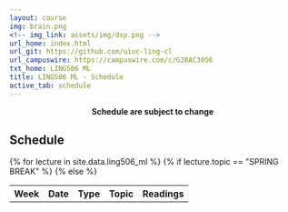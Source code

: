 ```yaml
---
layout: course
img: brain.png
<!-- img_link: assets/img/dsp.png -->
url_home: index.html
url_git: https://github.com/uiuc-ling-cl
url_campuswire: https://campuswire.com/c/G2BAC3056
txt_home: LING506 ML
title: LING506 ML - Schedule
active_tab: schedule
---
```



<p style="text-align:center;"><strong>Schedule are subject to change</strong></p>


<h2>Schedule</h2>

<table class="table"> 
  <tbody>
    <tr>
      <th>Week</th>
      <th>Date</th>
      <th>Type</th>
      <th>Topic</th>
      <th>Readings</th>
    </tr>
    {% for lecture in site.data.ling506_ml %}
    {% if lecture.topic == "SPRING BREAK" %} 
    	<tr style="background-color: #E0F8F1">
    {% else %}	
    	<tr style="background-color: blue>
    {% endif %}	
    		
      <td>
        {% if lecture.type == "Lecture" or lecture.type == "&nbsp;" %}Week {{ lecture.week }}
        {% else %}&nbsp;{% endif %} 
      </td>
      <td>{{ lecture.date | date: "%a, %b %d" }}</td>
      <td>{{ lecture.type }}</td>
      
      
      
      <td>
        {% if lecture.slides %}<a href="{{ lecture.slides }}">{{ lecture.topic }}</a>
        {% else %}
        	{% if lecture.topic == "SPRING BREAK" %}<em>{{ lecture.topic }}</em>
        	{% else %}{{ lecture.topic }}{% endif %}    	
        {% endif %}
      </td>
      
      <td>{{ lecture.readings }}</td>
    </tr>
    {% endfor %}

  </tbody>
</table>

